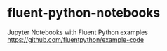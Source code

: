 # fluent-python-notebooks
Jupyter Notebooks with Fluent Python examples https://github.com/fluentpython/example-code
